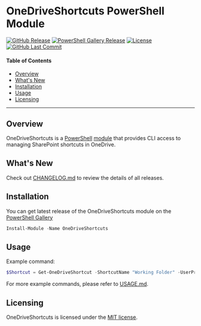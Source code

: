# OneDriveShortcuts PowerShell Module

[![GitHub Release](https://badge.fury.io/gh/derpenstiltskin%2Fonedriveshortcuts.svg)](https://github.com/derpenstiltskin/onedriveshortcuts/releases)
[![PowerShell Gallery Release](https://img.shields.io/powershellgallery/v/OneDriveShortcuts)](https://www.powershellgallery.com/packages/OneDriveShortcuts)
[![License](https://img.shields.io/badge/license-MIT-green)](https://github.com/derpenstiltskin/onedriveshortcuts/blob/main/LICENSE.md)
[![GitHub Last Commit](https://img.shields.io/github/last-commit/derpenstiltskin/onedriveshortcuts)](https://github.com/derpenstiltskin/onedriveshortcuts/commits/main)

#### Table of Contents

*   [Overview](#overview)
*   [What's New](#whats-new)
*   [Installation](#installation)
*   [Usage](#usage)
*   [Licensing](#licensing)

----------

## Overview

OneDriveShortcuts is a [PowerShell](https://microsoft.com/powershell) [module](https://technet.microsoft.com/en-us/library/dd901839.aspx)
that provides CLI access to managing SharePoint shortcuts in OneDrive.

## What's New

Check out [CHANGELOG.md](CHANGELOG.md) to review the details of all releases.

## Installation

You can get latest release of the OneDriveShortcuts module on the [PowerShell Gallery](https://www.powershellgallery.com/packages/OneDriveShortcuts)

```PowerShell
Install-Module -Name OneDriveShortcuts
```

## Usage

Example command:

```powershell
$Shortcut = Get-OneDriveShortcut -ShortcutName "Working Folder" -UserPrincipalName "user@contoso.com"
```

For more example commands, please refer to [USAGE.md](USAGE.md).

## Licensing

OneDriveShortcuts is licensed under the [MIT license](LICENSE.md).
